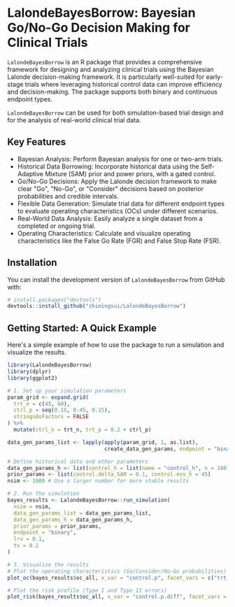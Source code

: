 # LalondeBayesBorrow: Bayesian Go/No-Go Decision Making for Clinical Trials
`LalondeBayesBorrow` is an R package that provides a comprehensive framework for designing and analyzing clinical trials using the Bayesian Lalonde decision-making framework. It is particularly well-suited for early-stage trials where leveraging historical control data can improve efficiency and decision-making. The package supports both binary and continuous endpoint types.

`LalondeBayesBorrow` can be used for both simulation-based trial design and for the analysis of real-world clinical trial data.

## Key Features
- Bayesian Analysis: Perform Bayesian analysis for one or two-arm trials.
- Historical Data Borrowing: Incorporate historical data using the Self-Adaptive Mixture (SAM) prior and power priors, with a gated control.
- Go/No-Go Decisions: Apply the Lalonde decision framework to make clear "Go", "No-Go", or "Consider" decisions based on posterior probabilities and credible intervals.
- Flexible Data Generation: Simulate trial data for different endpoint types to evaluate operating characteristics (OCs) under different scenarios.
- Real-World Data Analysis: Easily analyze a single dataset from a completed or ongoing trial.
- Operating Characteristics: Calculate and visualize operating characteristics like the False Go Rate (FGR) and False Stop Rate (FSR).

## Installation  
You can install the development version of `LalondeBayesBorrow` from GitHub with:
```R
# install.packages("devtools")
devtools::install_github("zhiningsui/LalondeBayesBorrow")
```

## Getting Started: A Quick Example

Here's a simple example of how to use the package to run a simulation and visualize the results.

```R
library(LalondeBayesBorrow)
library(dplyr)
library(ggplot2)

# 1. Set up your simulation parameters
param_grid <- expand.grid(
  trt_n = c(45, 60),
  ctrl_p = seq(0.15, 0.45, 0.15),
  stringsAsFactors = FALSE
) %>%
  mutate(ctrl_n = trt_n, trt_p = 0.2 + ctrl_p)

data_gen_params_list <- lapply(apply(param_grid, 1, as.list),
                               create_data_gen_params, endpoint = "binary")

# Define historical data and other parameters
data_gen_params_h <- list(control_h = list(name = "control_h", n = 180, p = 0.3))
prior_params <- list(control.delta_SAM = 0.1, control.ess_h = 45)
nsim <- 1000 # Use a larger number for more stable results

# 2. Run the simulation
bayes_results <- LalondeBayesBorrow::run_simulation(
  nsim = nsim,
  data_gen_params_list = data_gen_params_list,
  data_gen_params_h = data_gen_params_h,
  prior_params = prior_params,
  endpoint = "binary",
  lrv = 0.1,
  tv = 0.2
)

# 3. Visualize the results
# Plot the operating characteristics (Go/Consider/No-Go probabilities)
plot_oc(bayes_results$oc_all, x_var = "control.p", facet_vars = c("trt_n", "true_value.compare_true"))

# Plot the risk profile (Type I and Type II errors)
plot_risk(bayes_results$oc_all, x_var = "control.p.diff", facet_vars = "trt_n")
```

